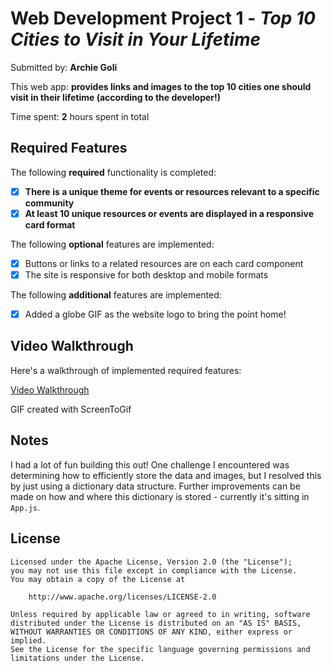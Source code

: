 # Web Development Project 1 - *Top 10 Cities to Visit in Your Lifetime*

Submitted by: **Archie Goli**

This web app: **provides links and images to the top 10 cities one should visit in their lifetime (according to the developer!)**

Time spent: **2** hours spent in total

## Required Features

The following **required** functionality is completed:

- [X] **There is a unique theme for events or resources relevant to a specific community**
- [X] **At least 10 unique resources or events are displayed in a responsive card format**

The following **optional** features are implemented:

- [X] Buttons or links to a related resources are on each card component
- [X] The site is responsive for both desktop and mobile formats

The following **additional** features are implemented:

* [X] Added a globe GIF as the website logo to bring the point home!

## Video Walkthrough
Here's a walkthrough of implemented required features:

<a href='https://drive.google.com/file/d/1WccJLdjP9YlNhkvzxRaHJF4Khr8gKUpP/view?usp=sharing'>Video Walkthrough</a>

GIF created with ScreenToGif

## Notes

I had a lot of fun building this out! One challenge I encountered was determining how to efficiently store the data and images, but I resolved this by just using a dictionary data structure. Further improvements can be made on how and where this dictionary is stored - currently it's sitting in `App.js`.

## License

    Licensed under the Apache License, Version 2.0 (the "License");
    you may not use this file except in compliance with the License.
    You may obtain a copy of the License at

        http://www.apache.org/licenses/LICENSE-2.0

    Unless required by applicable law or agreed to in writing, software
    distributed under the License is distributed on an "AS IS" BASIS,
    WITHOUT WARRANTIES OR CONDITIONS OF ANY KIND, either express or implied.
    See the License for the specific language governing permissions and
    limitations under the License.